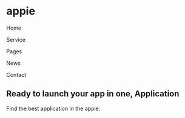 # appie
Home

Service

Pages

News

Contact


## Ready to launch your app in one, Application

Find the best application in the appie.




